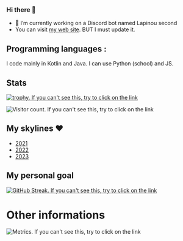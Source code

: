 ### Hi there 👋

- 🔭 I’m currently working on a Discord bot named Lapinou second
- You can visit [my web site](https://alexiscomete.github.io). BUT I must update it.

## Programming languages :

I code mainly in Kotlin and Java. I can use Python (school) and JS.

## Stats

[![trophy. If you can't see this, try to click on the link](https://github-profile-trophy.vercel.app/?username=Alexiscomete)](https://github.com/ryo-ma/github-profile-trophy)

![Visitor count. If you can't see this, try to click on the link](https://visitor-badge.laobi.icu/badge?page_id=Alexiscomete.Alexiscomete)

## My skylines ❤

- [2021](https://skyline.github.com/alexiscomete/2021)
- [2022](https://skyline.github.com/alexiscomete/2022)
- [2023](https://skyline.github.com/alexiscomete/2023)

## My personal goal

[![GitHub Streak. If you can't see this, try to click on the link](http://github-readme-streak-stats.herokuapp.com?user=Alexiscomete&theme=black)](https://git.io/streak-stats)

# Other informations

![Metrics. If you can't see this, try to click on the link](https://metrics.lecoq.io/Alexiscomete?template=classic&languages=1&achievements=1&lines=1&isocalendar=1&people=1&base=header%2C%20activity%2C%20community%2C%20repositories%2C%20metadata&base.indepth=false&base.hireable=false&base.skip=false&isocalendar=false&isocalendar.duration=half-year&languages=false&languages.ignored=ASP.NET&languages.limit=8&languages.threshold=0%25&languages.other=false&languages.colors=github&languages.sections=most-used&languages.indepth=false&languages.analysis.timeout=15&languages.analysis.timeout.repositories=7.5&languages.categories=markup%2C%20programming&languages.recent.categories=markup%2C%20programming&languages.recent.load=300&languages.recent.days=14&lines=false&lines.sections=base&lines.repositories.limit=4&lines.history.limit=1&people=false&people.limit=24&people.identicons=false&people.identicons.hide=false&people.size=28&people.types=followers%2C%20following&people.shuffle=false&achievements=false&achievements.threshold=X&achievements.secrets=true&achievements.display=detailed&achievements.limit=0&config.timezone=Europe%2FParis)
